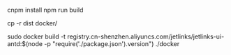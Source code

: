 cnpm install
npm run build

cp -r dist docker/

sudo docker build -t registry.cn-shenzhen.aliyuncs.com/jetlinks/jetlinks-ui-antd:$(node -p "require('./package.json').version") ./docker
